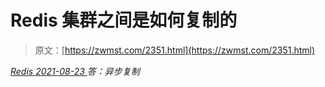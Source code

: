 <!--yml
category: 未分类
date: 0001-01-01 00:00:00
--->

# Redis 集群之间是如何复制的

> 原文：[https://zwmst.com/2351.html](https://zwmst.com/2351.html)

   [ *Redis* ](https://zwmst.com/redis)*[ <time datetime="2021-08-23T09:50:54+08:00"> 2021-08-23 </time> ](https://zwmst.com/2351.html)  答：异步复制*